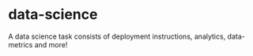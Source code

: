 # data-science
A data science task consists of deployment instructions, analytics, data-metrics and more!
